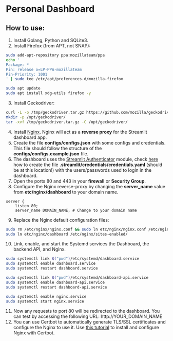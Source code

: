 # Personal Dashboard


## How to use:
1. Install Golang, Python and SQLite3.
2. Install Firefox (from APT, not SNAP):
```sh
sudo add-apt-repository ppa:mozillateam/ppa
echo '
Package: *
Pin: release o=LP-PPA-mozillateam
Pin-Priority: 1001
' | sudo tee /etc/apt/preferences.d/mozilla-firefox

sudo apt update
sudo apt install xdg-utils firefox -y
```
3. Install Geckodriver:
```sh
curl -L -o /tmp/geckodriver.tar.gz https://github.com/mozilla/geckodriver/releases/download/v0.33.0/geckodriver-v0.33.0-linux64.tar.gz
mkdir -p /opt/geckodriver/
tar -xvf /tmp/geckodriver.tar.gz -C /opt/geckodriver/
```
4. Install [Nginx](https://www.nginx.com). Nginx will act as a **reverse proxy** for the Streamlit dashboard app.
5. Create the file **configs/configs.json** with some configs and credentials. This file should follow the structure of the **configs/configs.example.json** file.
6. The dashboard uses the [Streamlit Authenticator](https://github.com/mkhorasani/Streamlit-Authenticator/tree/main) module, check [here](https://github.com/mkhorasani/Streamlit-Authenticator/tree/main#1-hashing-passwords) how to create the file **.streamlit/credentials/credentials.yaml** (should be at this location!) with the users/passwords used to login in the dashboard.
7. Open the ports 80 and 443 in your **firewall** or **Security Group**.
8. Configure the Nginx reverse-proxy by changing the **server_name** value from **etc/nginx/dashboard** to your domain name.
```
server {
    listen 80;
    server_name DOMAIN_NAME; # Change to your domain name
```
9. Replace the Nginx default configuration files:
```bash
sudo rm /etc/nginx/nginx.conf && sudo ln etc/nginx/nginx.conf /etc/nginx/
sudo ln etc/nginx/dashboard /etc/nginx/sites-enabled/
```
10. Link, enable, and start the Systemd services the Dashboard, the backend API, and Nginx.
```bash
sudo systemctl link $("pwd")/etc/systemd/dashboard.service
sudo systemctl enable dashboard.service
sudo systemctl restart dashboard.service

sudo systemctl link $("pwd")/etc/systemd/dashboard-api.service
sudo systemctl enable dashboard-api.service
sudo systemctl restart dashboard-api.service

sudo systemctl enable nginx.service
sudo systemctl start nginx.service
```
11. Now any requests to port 80 will be redirected to the dashboard. You can test by accessing the following URL: http://YOUR_DOMAIN_NAME
12. You can use Certbot to automatically generate TLS/SSL certificates and configure the Nginx to use it. Use [this tutorial](https://certbot.eff.org/instructions?ws=nginx&os=ubuntufocal) to install and configure Nginx with Certbot.
